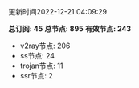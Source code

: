 更新时间2022-12-21 04:09:29

**总订阅: 45**
**总节点: 895**
**有效节点: 243**
- v2ray节点: 206
- ss节点: 24
- trojan节点: 11
- ssr节点: 2
